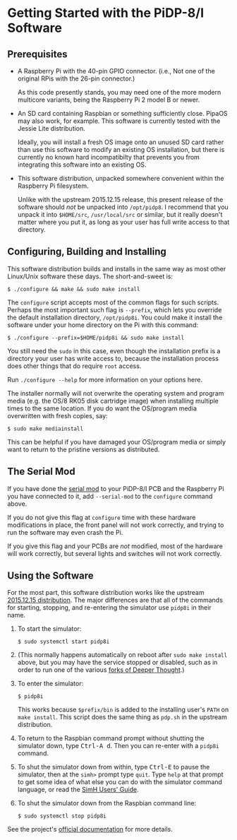 # Getting Started with the PiDP-8/I Software

## Prerequisites

*   A Raspberry Pi with the 40-pin GPIO connector. (i.e., Not one of the
    original RPis with the 26-pin connector.)
    
    As this code presently stands, you may need one of the more modern
    multicore variants, being the Raspberry Pi 2 model B or newer.

*   An SD card containing Raspbian or something sufficiently close.
    PipaOS may also work, for example.  This software is currently
    tested with the Jessie Lite distribution.

    Ideally, you will install a fresh OS image onto an unused SD
    card rather than use this software to modify an existing OS
    installation, but there is currently no known hard incompatibilty
    that prevents you from integrating this software into an
    existing OS.

*   This software distribution, unpacked somewhere convenient
    within the Raspberry Pi filesystem.

    Unlike with the upstream 2015.12.15 release, this present release
    of the software should *not* be unpacked into `/opt/pidp8`. I
    recommend that you unpack it into `$HOME/src`, `/usr/local/src`
    or similar, but it really doesn't matter where you put it, as
    long as your user has full write access to that directory.


## Configuring, Building and Installing

This software distribution builds and installs in the same way as most
other Linux/Unix software these days.  The short-and-sweet is:

    $ ./configure && make && sudo make install

The `configure` script accepts most of the common flags for such
scripts.  Perhaps the most important such flag is `--prefix`, which
lets you override the default installation directory, `/opt/pidp8i`.
You could make it install the software under your home directory on
the Pi with this command:

    $ ./configure --prefix=$HOME/pidp8i && sudo make install

You still need the `sudo` in this case, even though the installation
prefix is a directory your user has write access to, because the
installation process does other things that do require `root` access.

Run `./configure --help` for more information on your options here.

The installer normally will not overwrite the operating system and
program media (e.g. the OS/8 RK05 disk cartridge image) when installing
multiple times to the same location. If you do want the OS/program media
overwritten with fresh copies, say:

    $ sudo make mediainstall

This can be helpful if you have damaged your OS/program media or simply
want to return to the pristine versions as distributed.


## The Serial Mod

If you have done the [serial mod][1] to your PiDP-8/I PCB and the
Raspberry Pi you have connected to it, add `--serial-mod` to the
`configure` command above.

If you do not give this flag at `configure` time with these hardware
modifications in place, the front panel will not work correctly,
and trying to run the software may even crash the Pi.

If you give this flag and your PCBs are *not* modified, most of the
hardware will work correctly, but several lights and switches will
not work correctly.


## Using the Software

For the most part, this software distribution works like the upstream
[2015.12.15 distribution][2]. The major differences are that all of the
commands for starting, stopping, and re-entering the simulator use
`pidp8i` in their name.

1.  To start the simulator:

        $ sudo systemctl start pidp8i

2.  (This normally happens automatically on reboot after `sudo make install`
    above, but you may have the service stopped or disabled, such as
    in order to run one of the various [forks of Deeper Thought][3].)

3.  To enter the simulator:

        $ pidp8i

    This works because `$prefix/bin` is added to the installing user's
    `PATH` on `make install`.  This script does the same thing as
    `pdp.sh` in the upstream distribution.

4.  To return to the Raspbian command prompt without shutting the
    simulator down, type <kbd>Ctrl-A d</kbd>. Then you can re-enter
    with a `pidp8i` command.

5.  To shut the simulator down from within, type <kbd>Ctrl-E</kbd>
    to pause the simulator, then at the `simh>` prompt type
    `quit`. Type `help` at that prompt to get some idea of what
    else you can do with the simulator command language, or read the
    [SimH Users' Guide][4].

6.  To shut the simulator down from the Raspbian command line:

        $ sudo systemctl stop pidp8i

See the project's [official documentation][5] for more details.


[1]: http://obsolescence.wixsite.com/obsolescence/2016-pidp-8-building-instructions
[2]: http://obsolescence.wixsite.com/obsolescence/pidp-8-details
[3]: https://github.com/VentureKing/Deeper-Thought-2
[4]: http://simh.trailing-edge.com/pdf/simh_doc.pdf
[5]: http://obsolescence.wixsite.com/obsolescence/pidp-8
